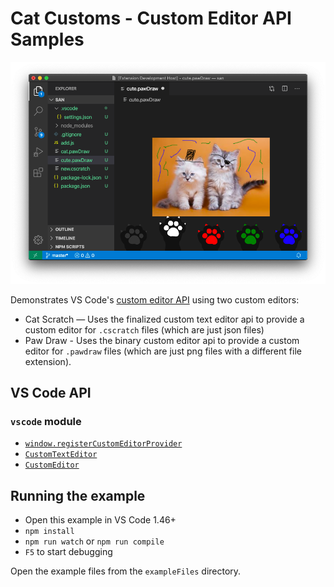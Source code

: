 # Cat Customs - Custom Editor API Samples

![Paw draw editor ](documentation/example.png)

Demonstrates VS Code's [custom editor API](https://code.visualstudio.com/api/extension-guides/custom-editors) using two custom editors:

*   Cat Scratch — Uses the finalized custom text editor api to provide a custom editor for `.cscratch` files (which are just json files)
*   Paw Draw - Uses the binary custom editor api to provide a custom editor for `.pawdraw` files (which are just png files with a different file extension).

## VS Code API

### `vscode` module

*   [`window.registerCustomEditorProvider`](https://code.visualstudio.com/api/references/vscode-api#window.registerCustomEditorProvider)
*   [`CustomTextEditor`](https://code.visualstudio.com/api/references/vscode-api#CustomTextEditor)
*   [`CustomEditor`](https://code.visualstudio.com/api/references/vscode-api#CustomEditor)

## Running the example

*   Open this example in VS Code 1.46+
*   `npm install`
*   `npm run watch` or `npm run compile`
*   `F5` to start debugging

Open the example files from the `exampleFiles` directory.